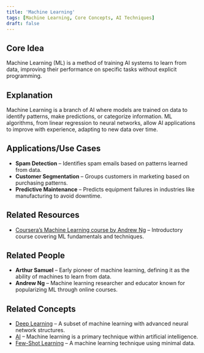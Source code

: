 ```yaml
---
title: 'Machine Learning'
tags: [Machine Learning, Core Concepts, AI Techniques]
draft: false
---
```


## Core Idea
Machine Learning (ML) is a method of training AI systems to learn from data, improving their performance on specific tasks without explicit programming.

## Explanation
Machine Learning is a branch of AI where models are trained on data to identify patterns, make predictions, or categorize information. ML algorithms, from linear regression to neural networks, allow AI applications to improve with experience, adapting to new data over time.

## Applications/Use Cases
- **Spam Detection** – Identifies spam emails based on patterns learned from data.
- **Customer Segmentation** – Groups customers in marketing based on purchasing patterns.
- **Predictive Maintenance** – Predicts equipment failures in industries like manufacturing to avoid downtime.

## Related Resources
- [Coursera’s Machine Learning course by Andrew Ng](https://www.coursera.org/learn/machine-learning) – Introductory course covering ML fundamentals and techniques.

## Related People
- **Arthur Samuel** – Early pioneer of machine learning, defining it as the ability of machines to learn from data.
- **Andrew Ng** – Machine learning researcher and educator known for popularizing ML through online courses.

## Related Concepts
- [Deep Learning](../deep_learning) – A subset of machine learning with advanced neural network structures.
- [AI](../ai) – Machine learning is a primary technique within artificial intelligence.
- [Few-Shot Learning](../few-shot_learning) – A machine learning technique using minimal data.

